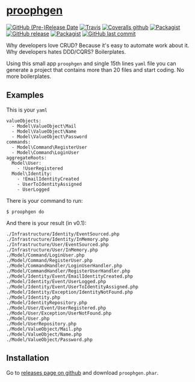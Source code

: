 # [proophgen](https://pilsniak.com/proophgen/)

[![GitHub (Pre-)Release Date](https://img.shields.io/github/release-date-pre/mmp4k/proophgen.svg?style=flat-square)]()
[![Travis](https://img.shields.io/travis/mmp4k/proophgen.svg?style=flat-square)]()
[![Coveralls github](https://img.shields.io/coveralls/github/mmp4k/proophgen.svg?style=flat-square)]()
[![Packagist](https://img.shields.io/packagist/v/pilsniak/proophgen.svg?style=flat-square)]()
[![GitHub release](https://img.shields.io/github/release/mmp4k/proophgen/all.svg?style=flat-square)]()
[![Packagist](https://img.shields.io/packagist/l/pilsniak/proophgen.svg?style=flat-square)]()
[![GitHub last commit](https://img.shields.io/github/last-commit/mmp4k/proophgen.svg?style=flat-square)]()

Why developers love CRUD? Because it's easy to automate work about it. Why developers hates DDD/CQRS? Boilerplates.

Using this small app `proophgen` and single 15th lines `yaml` file you can generate a project that contains more than 20 files and start coding. No more boilerplates.

## Examples

This is your `yaml`

```
valueObjects:
  - Model\ValueObject\Mail
  - Model\ValueObject\Name
  - Model\ValueObject\Password
commands:
  - Model\Command\RegisterUser
  - Model\Command\LoginUser
aggregateRoots:
  Model\User:
    - !UserRegistered
  Model\Identity:
    - !EmailIdentityCreated
    - UserToIdentityAssigned
    - UserLogged
```

There is your command to run:

```
$ proophgen do
```

And there is your result (in v0.1):

```
./Infrastructure/Identity/EventSourced.php
./Infrastructure/Identity/InMemory.php
./Infrastructure/User/EventSourced.php
./Infrastructure/User/InMemory.php
./Model/Command/LoginUser.php
./Model/Command/RegisterUser.php
./Model/CommandHandler/LoginUserHandler.php
./Model/CommandHandler/RegisterUserHandler.php
./Model/Identity/Event/EmailIdentityCreated.php
./Model/Identity/Event/UserLogged.php
./Model/Identity/Event/UserToIdentityAssigned.php
./Model/Identity/Exception/IdentityNotFound.php
./Model/Identity.php
./Model/IdentityRepository.php
./Model/User/Event/UserRegistered.php
./Model/User/Exception/UserNotFound.php
./Model/User.php
./Model/UserRepository.php
./Model/ValueObject/Mail.php
./Model/ValueObject/Name.php
./Model/ValueObject/Password.php
```

## Installation

Go to [releases page on github](https://github.com/mmp4k/proophgen/releases) and download `proophgen.phar`.